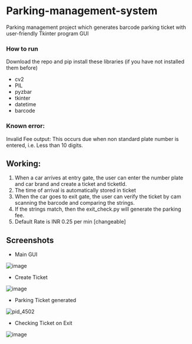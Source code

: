 # Parking-management-system
Parking management project which generates barcode parking ticket with user-friendly Tkinter program GUI


### How to run

Download the repo and pip install these libraries (if you have not installed them before)

- cv2
- PIL
- pyzbar
- tkinter 
- datetime 
- barcode 


### Known error:

Invalid Fee output: This occurs due when non standard plate number is entered, i.e. Less than 10 digits.


## Working:

 1. When a car arrives at entry gate, the user can enter the number plate and car brand and create a ticket and ticketId.
 2. The time of arrival is automatically stored in ticket
 3. When the car goes to exit gate, the user can verify the ticket by cam scanning the barcode and comparing the strings.
 4. If the strings match, then the exit_check.py will generate the parking fee. 
 5. Default Rate is INR 0.25 per min [changeable]

## Screenshots
 - Main GUI


![image](https://user-images.githubusercontent.com/81807980/152167557-46cb0cf6-ae4a-4c04-85bf-d98f49586085.png)
 - Create Ticket


![image](https://user-images.githubusercontent.com/81807980/152167869-5aceffaf-c7c1-483a-acad-02fc2ba47351.png)
 - Parking Ticket generated


![pid_4502](https://user-images.githubusercontent.com/81807980/152170432-029709fd-fdb0-45c5-afbb-f40bc2b6b970.png)
 - Checking Ticket on Exit


![image](https://user-images.githubusercontent.com/81807980/152168799-6bd53dd3-e647-45fd-9a84-a7b3db42a567.png)


